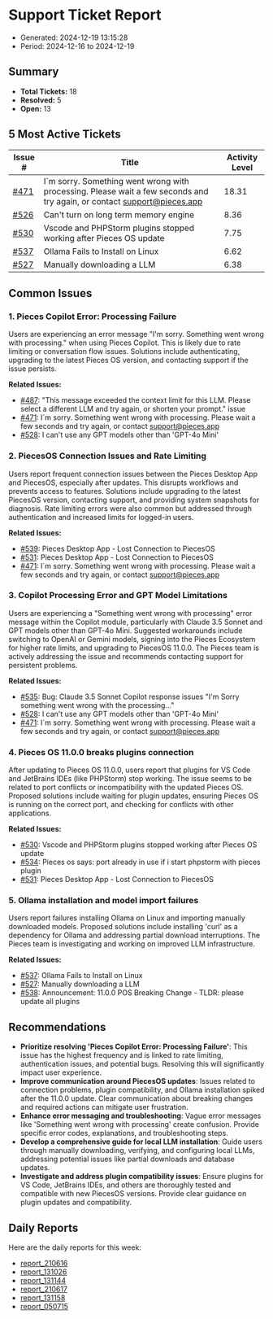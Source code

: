 # Support Ticket Report
- Generated: 2024-12-19 13:15:28
- Period: 2024-12-16 to 2024-12-19

## Summary
- **Total Tickets:** 18
- **Resolved:** 5
- **Open:** 13

## 5 Most Active Tickets
| Issue # | Title | Activity Level |
|---------|-------|----------------|
| [#471](https://github.com/pieces-app/support/issues/471) | I´m sorry. Something went wrong with processing. Please wait a few seconds and try again, or contact support@pieces.app | 18.31 |
| [#526](https://github.com/pieces-app/support/issues/526) | Can't turn on long term memory engine | 8.36 |
| [#530](https://github.com/pieces-app/support/issues/530) | Vscode and PHPStorm plugins stopped working after Pieces OS update | 7.75 |
| [#537](https://github.com/pieces-app/support/issues/537) | Ollama Fails to Install on Linux | 6.62 |
| [#527](https://github.com/pieces-app/support/issues/527) | Manually downloading a LLM | 6.38 |

## Common Issues
### 1. Pieces Copilot Error: Processing Failure
Users are experiencing an error message "I'm sorry. Something went wrong with processing." when using Pieces Copilot. This is likely due to rate limiting or conversation flow issues. Solutions include authenticating, upgrading to the latest Pieces OS version, and contacting support if the issue persists.

**Related Issues:**
- [#487](https://github.com/pieces-app/support/issues/487): "This message exceeded the context limit for this LLM. Please select a different LLM and try again, or shorten your prompt." issue
- [#471](https://github.com/pieces-app/support/issues/471): I´m sorry. Something went wrong with processing. Please wait a few seconds and try again, or contact support@pieces.app
- [#528](https://github.com/pieces-app/support/issues/528): I can't use any GPT models other than 'GPT-4o Mini'

### 2. PiecesOS Connection Issues and Rate Limiting
Users report frequent connection issues between the Pieces Desktop App and PiecesOS, especially after updates. This disrupts workflows and prevents access to features. Solutions include upgrading to the latest PiecesOS version, contacting support, and providing system snapshots for diagnosis. Rate limiting errors were also common but addressed through authentication and increased limits for logged-in users.

**Related Issues:**
- [#539](https://github.com/pieces-app/support/issues/539): Pieces Desktop App - Lost Connection to PiecesOS
- [#531](https://github.com/pieces-app/support/issues/531): Pieces Desktop App - Lost Connection to PiecesOS
- [#471](https://github.com/pieces-app/support/issues/471): I´m sorry. Something went wrong with processing. Please wait a few seconds and try again, or contact support@pieces.app

### 3. Copilot Processing Error and GPT Model Limitations
Users are experiencing a "Something went wrong with processing" error message within the Copilot module, particularly with Claude 3.5 Sonnet and GPT models other than GPT-4o Mini. Suggested workarounds include switching to OpenAI or Gemini models, signing into the Pieces Ecosystem for higher rate limits, and upgrading to PiecesOS 11.0.0. The Pieces team is actively addressing the issue and recommends contacting support for persistent problems.

**Related Issues:**
- [#535](https://github.com/pieces-app/support/issues/535): Bug: Claude 3.5 Sonnet Copilot response issues "I'm Sorry something went wrong with the processing..."
- [#528](https://github.com/pieces-app/support/issues/528): I can't use any GPT models other than 'GPT-4o Mini'
- [#471](https://github.com/pieces-app/support/issues/471): I´m sorry. Something went wrong with processing. Please wait a few seconds and try again, or contact support@pieces.app

### 4. Pieces OS 11.0.0 breaks plugins connection
After updating to Pieces OS 11.0.0, users report that plugins for VS Code and JetBrains IDEs (like PHPStorm) stop working. The issue seems to be related to port conflicts or incompatibility with the updated Pieces OS.  Proposed solutions include waiting for plugin updates, ensuring Pieces OS is running on the correct port, and checking for conflicts with other applications.

**Related Issues:**
- [#530](https://github.com/pieces-app/support/issues/530): Vscode and PHPStorm plugins stopped working after Pieces OS update
- [#534](https://github.com/pieces-app/support/issues/534): Pieces os says: port already in use if i start phpstorm with pieces plugin
- [#531](https://github.com/pieces-app/support/issues/531): Pieces Desktop App - Lost Connection to PiecesOS

### 5. Ollama installation and model import failures
Users report failures installing Ollama on Linux and importing manually downloaded models. Proposed solutions include installing 'curl' as a dependency for Ollama and addressing partial download interruptions. The Pieces team is investigating and working on improved LLM infrastructure.

**Related Issues:**
- [#537](https://github.com/pieces-app/support/issues/537): Ollama Fails to Install on Linux
- [#527](https://github.com/pieces-app/support/issues/527): Manually downloading a LLM
- [#538](https://github.com/pieces-app/support/issues/538): Announcement: 11.0.0 POS Breaking Change - TLDR: please update all plugins


## Recommendations
- **Prioritize resolving 'Pieces Copilot Error: Processing Failure'**: This issue has the highest frequency and is linked to rate limiting, authentication issues, and potential bugs. Resolving this will significantly impact user experience.
- **Improve communication around PiecesOS updates**: Issues related to connection problems, plugin compatibility, and Ollama installation spiked after the 11.0.0 update. Clear communication about breaking changes and required actions can mitigate user frustration.
- **Enhance error messaging and troubleshooting**: Vague error messages like 'Something went wrong with processing' create confusion. Provide specific error codes, explanations, and troubleshooting steps.
- **Develop a comprehensive guide for local LLM installation**: Guide users through manually downloading, verifying, and configuring local LLMs, addressing potential issues like partial downloads and database updates.
- **Investigate and address plugin compatibility issues**: Ensure plugins for VS Code, JetBrains IDEs, and others are thoroughly tested and compatible with new PiecesOS versions. Provide clear guidance on plugin updates and compatibility.

## Daily Reports
Here are the daily reports for this week:

- [report_210616](daily/2024-12-17/report_210616.md)
- [report_131026](daily/2024-12-17/report_131026.md)
- [report_131144](daily/2024-12-18/report_131144.md)
- [report_210617](daily/2024-12-18/report_210617.md)
- [report_131158](daily/2024-12-19/report_131158.md)
- [report_050715](daily/2024-12-19/report_050715.md)
